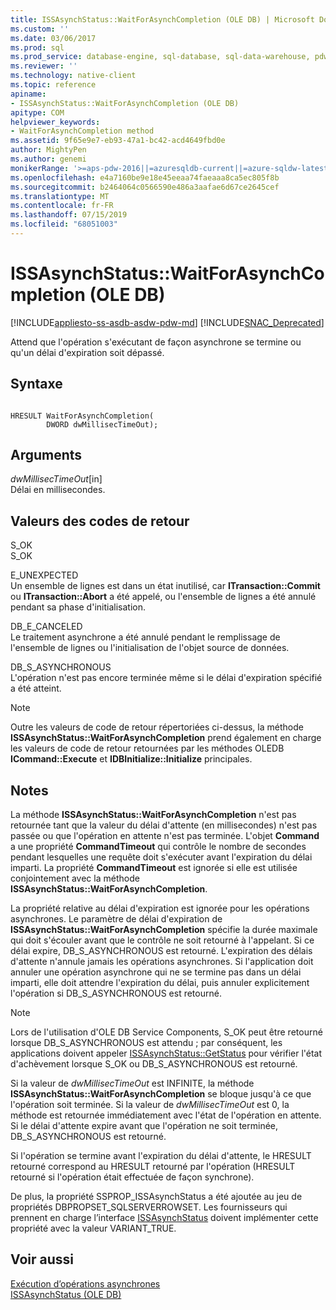 ```yaml
---
title: ISSAsynchStatus::WaitForAsynchCompletion (OLE DB) | Microsoft Docs
ms.custom: ''
ms.date: 03/06/2017
ms.prod: sql
ms.prod_service: database-engine, sql-database, sql-data-warehouse, pdw
ms.reviewer: ''
ms.technology: native-client
ms.topic: reference
apiname:
- ISSAsynchStatus::WaitForAsynchCompletion (OLE DB)
apitype: COM
helpviewer_keywords:
- WaitForAsynchCompletion method
ms.assetid: 9f65e9e7-eb93-47a1-bc42-acd4649fbd0e
author: MightyPen
ms.author: genemi
monikerRange: '>=aps-pdw-2016||=azuresqldb-current||=azure-sqldw-latest||>=sql-server-2016||=sqlallproducts-allversions||>=sql-server-linux-2017||=azuresqldb-mi-current'
ms.openlocfilehash: e4a7160be9e18e45eeaa74faeaaa8ca5ec805f8b
ms.sourcegitcommit: b2464064c0566590e486a3aafae6d67ce2645cef
ms.translationtype: MT
ms.contentlocale: fr-FR
ms.lasthandoff: 07/15/2019
ms.locfileid: "68051003"
---
```

# <a name="issasynchstatuswaitforasynchcompletion-ole-db"></a>ISSAsynchStatus::WaitForAsynchCompletion (OLE DB)
[!INCLUDE[appliesto-ss-asdb-asdw-pdw-md](../../includes/appliesto-ss-asdb-asdw-pdw-md.md)]
[!INCLUDE[SNAC_Deprecated](../../includes/snac-deprecated.md)]

  Attend que l'opération s'exécutant de façon asynchrone se termine ou qu'un délai d'expiration soit dépassé.  
  
## <a name="syntax"></a>Syntaxe  
  
```  
  
HRESULT WaitForAsynchCompletion(   
        DWORD dwMillisecTimeOut);  
```  
  
## <a name="arguments"></a>Arguments  
 *dwMillisecTimeOut*[in]  
 Délai en millisecondes.  
  
## <a name="return-code-values"></a>Valeurs des codes de retour  
 S_OK  
 S_OK  
  
 E_UNEXPECTED  
 Un ensemble de lignes est dans un état inutilisé, car **ITransaction::Commit** ou **ITransaction::Abort** a été appelé, ou l'ensemble de lignes a été annulé pendant sa phase d'initialisation.  
  
 DB_E_CANCELED  
 Le traitement asynchrone a été annulé pendant le remplissage de l'ensemble de lignes ou l'initialisation de l'objet source de données.  
  
 DB_S_ASYNCHRONOUS  
 L'opération n'est pas encore terminée même si le délai d'expiration spécifié a été atteint.  
  
> [!NOTE]  
>  Outre les valeurs de code de retour répertoriées ci-dessus, la méthode **ISSAsynchStatus::WaitForAsynchCompletion** prend également en charge les valeurs de code de retour retournées par les méthodes OLEDB **ICommand::Execute** et **IDBInitialize::Initialize** principales.  
  
## <a name="remarks"></a>Notes  
 La méthode **ISSAsynchStatus::WaitForAsynchCompletion** n'est pas retournée tant que la valeur du délai d'attente (en millisecondes) n'est pas passée ou que l'opération en attente n'est pas terminée. L'objet **Command** a une propriété **CommandTimeout** qui contrôle le nombre de secondes pendant lesquelles une requête doit s'exécuter avant l'expiration du délai imparti. La propriété **CommandTimeout** est ignorée si elle est utilisée conjointement avec la méthode **ISSAsynchStatus::WaitForAsynchCompletion**.  
  
 La propriété relative au délai d'expiration est ignorée pour les opérations asynchrones. Le paramètre de délai d'expiration de **ISSAsynchStatus::WaitForAsynchCompletion** spécifie la durée maximale qui doit s'écouler avant que le contrôle ne soit retourné à l'appelant. Si ce délai expire, DB_S_ASYNCHRONOUS est retourné. L'expiration des délais d'attente n'annule jamais les opérations asynchrones. Si l'application doit annuler une opération asynchrone qui ne se termine pas dans un délai imparti, elle doit attendre l'expiration du délai, puis annuler explicitement l'opération si DB_S_ASYNCHRONOUS est retourné.  
  
> [!NOTE]  
>  Lors de l'utilisation d'OLE DB Service Components, S_OK peut être retourné lorsque DB_S_ASYNCHRONOUS est attendu ; par conséquent, les applications doivent appeler [ISSAsynchStatus::GetStatus](../../relational-databases/native-client-ole-db-interfaces/issasynchstatus-getstatus-ole-db.md) pour vérifier l'état d'achèvement lorsque S_OK ou DB_S_ASYNCHRONOUS est retourné.  
  
 Si la valeur de *dwMillisecTimeOut* est INFINITE, la méthode **ISSAsynchStatus::WaitForAsynchCompletion** se bloque jusqu'à ce que l'opération soit terminée. Si la valeur de *dwMillisecTimeOut* est 0, la méthode est retournée immédiatement avec l'état de l'opération en attente. Si le délai d'attente expire avant que l'opération ne soit terminée, DB_S_ASYNCHRONOUS est retourné.  
  
 Si l'opération se termine avant l'expiration du délai d'attente, le HRESULT retourné correspond au HRESULT retourné par l'opération (HRESULT retourné si l'opération était effectuée de façon synchrone).  
  
 De plus, la propriété SSPROP_ISSAsynchStatus a été ajoutée au jeu de propriétés DBPROPSET_SQLSERVERROWSET. Les fournisseurs qui prennent en charge l’interface [ISSAsynchStatus](../../relational-databases/native-client-ole-db-interfaces/issasynchstatus-ole-db.md) doivent implémenter cette propriété avec la valeur VARIANT_TRUE.  
  
## <a name="see-also"></a>Voir aussi  
 [Exécution d’opérations asynchrones](../../relational-databases/native-client/features/performing-asynchronous-operations.md)   
 [ISSAsynchStatus &#40;OLE DB&#41;](../../relational-databases/native-client-ole-db-interfaces/issasynchstatus-ole-db.md)  
  
  
